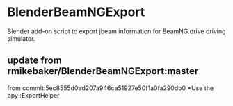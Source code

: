 BlenderBeamNGExport
===================

Blender add-on script to export jbeam information for BeamNG.drive driving simulator.


update from rmikebaker/BlenderBeamNGExport:master 
-------------------
from commit:5ec8555d0ad207a946ca51927e50f1a0fa290db0
*Use the bpy::ExportHelper
